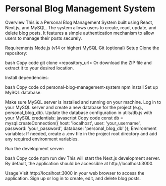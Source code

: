 # Personal Blog Management System
Overview
This is a Personal Blog Management System built using React, Next.js, and MySQL. The system allows users to create, read, update, and delete blog posts. It features a simple authentication mechanism to allow users to manage their posts securely.

Requirements
Node.js (v14 or higher)
MySQL
Git (optional)
Setup
Clone the repository:

bash
Copy code
git clone <repository_url>
Or download the ZIP file and extract it to your desired location.

Install dependencies:

bash
Copy code
cd personal-blog-management-system
npm install
Set up MySQL database:

Make sure MySQL server is installed and running on your machine.
Log in to your MySQL server and create a new database for the project (e.g., personal_blog_db).
Update the database configuration in utils/db.js with your MySQL credentials:
javascript
Copy code
const db = mysql.createConnection({
  host: 'localhost',
  user: 'your_username',
  password: 'your_password',
  database: 'personal_blog_db'
});
Environment variables:
If needed, create a .env file in the project root directory and add any required environment variables.

Run the development server:

bash
Copy code
npm run dev
This will start the Next.js development server. By default, the application should be accessible at http://localhost:3000.

Usage
Visit http://localhost:3000 in your web browser to access the application.
Sign up or log in to create, edit, and delete blog posts.
